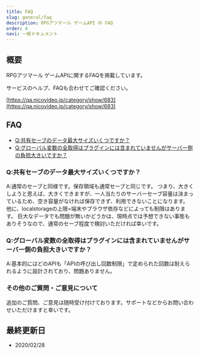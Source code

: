 ```yaml
---
title: FAQ
slug: general/faq
description: RPGアツマール ゲームAPI の FAQ
order: 4
navi: 一般ドキュメント
---
```

  
## 概要
RPGアツマール ゲームAPIに関するFAQを掲載しています。
  
サービスのヘルプ、FAQも合わせてご確認ください。
  
[https://qa.nicovideo.jp/category/show/683](https://qa.nicovideo.jp/category/show/683)
  
## FAQ
 - [Q:共有セーブのデータ最大サイズいくつですか？](#Q:共有セーブのデータ最大サイズいくつですか？)
 - [Q:グローバル変数の全取得はプラグインには含まれていませんがサーバー側の負担大きいですか？](#Q:グローバル変数の全取得はプラグインには含まれていませんがサーバー側の負担大きいですか？)
  
### Q:共有セーブのデータ最大サイズいくつですか？
A:通常のセーブと同様です。保存領域も通常セーブと同じです。
つまり、大きくしようと思えば、大きくできますが、一人当たりのサーバーセーブ容量は決まっているため、空き容量がなければ保存できず、利用できないことになります。
他に、localstorageの上限=端末やブラウザ依存などによっても制限はあります。
巨大なデータでも問題が無いかどうかは、現時点では予想できない事態もありそうなので、通常のセーブ程度で検討いただければ幸いです。
  
### Q:グローバル変数の全取得はプラグインには含まれていませんがサーバー側の負担大きいですか？
A:基本的にはどのAPIも「APIの呼び出し回数制限」で定められた回数は耐えられるように設計されており、問題ありません。
  
### その他のご質問・ご意見について
追加のご質問、ご意見は随時受け付けております。サポートなどからお問い合わせいただけますと幸いです。
    
## 最終更新日
 - 2020/02/28
